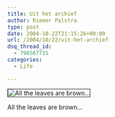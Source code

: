 ```yaml
---
title: Uit het archief
author: Riemer Palstra
type: post
date: 2004-10-22T21:15:26+00:00
url: /2004/10/22/uit-het-archief
dsq_thread_id:
  - 796567731
categories:
  - Life

---
```

<img data-recalc-dims="1" decoding="async" src="https://i0.wp.com/www.palstra.com/images/front/ns-schiphol.jpg?w=1100&#038;ssl=1" alt="All the leaves are brown..." border="1" />

All the leaves are brown&#8230;